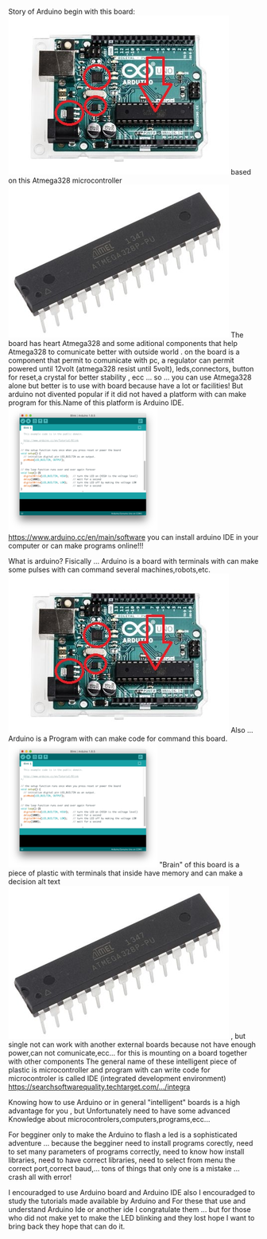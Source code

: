 Story of Arduino begin with this board:  
![alt text](https://github.com/costycnc/costycnc-old-programs/blob/master/low%20program%20arduino/board.jpg)
based on this Atmega328 microcontroller
![alt text](https://github.com/costycnc/costycnc-old-programs/blob/master/low%20program%20arduino/F7589339-01.jpg)
The board has heart Atmega328 and some aditional components that help Atmega328 to comunicate better with outside world .
on the board is a component that permit to comunicate with pc, a regulator can permit powered until 12volt (atmega328 resist until 5volt),
 leds,connectors, button for reset,a crystal for better stability , ecc ... so ... you can use Atmega328 alone but better is to use with board because have a lot or facilities!
 But arduino not divented popular if it did not haved a platform with can make program for this.Name of this platform is Arduino IDE.
 ![alt text](https://github.com/costycnc/costycnc-old-programs/blob/master/low%20program%20arduino/arduino.png)
 https://www.arduino.cc/en/main/software you can install arduino IDE in your computer or can make programs online!!!

What is arduino? Fisically ... Arduino is a board with terminals with can make some pulses with can command several machines,robots,etc. 
![alt text](https://github.com/costycnc/costycnc-old-programs/blob/master/low%20program%20arduino/board.jpg)
Also ... Arduino is a Program with can make code for command this board.
![alt text](https://github.com/costycnc/costycnc-old-programs/blob/master/low%20program%20arduino/arduino.png)
"Brain" of this board is a piece of plastic with terminals that inside have memory and can make a decision alt text 
![alt text](https://github.com/costycnc/costycnc-old-programs/blob/master/low%20program%20arduino/F7589339-01.jpg)
, but single not can work with another external boards because not have enough power,can not comunicate,ecc... for this is mounting on a board together with other components The general name of these intelligent piece of plastic is microcontroller and program with can write code for microcontroler is called IDE (integrated development environment) https://searchsoftwarequality.techtarget.com/.../integra


Knowing how to use Arduino or in general "intelligent" boards is a high advantage for you , but Unfortunately need to have some advanced Knowledge about microcontrolers,computers,programs,ecc...

For begginer only to make the Arduino to flash a led is a sophisticated adventure ... because the begginer need to install programs corectly, need to set many parameters of programs correctly, need to know how install libraries, need to have correct libraries, need to select from menu the correct port,correct baud,... tons of things that only one is a mistake ... crash all with error!

I encouradged to use Arduino board and Arduino IDE also I encouradged to study the tutorials made available by Arduino and For these that use and understand Arduino Ide or another ide I congratulate them ... but for those who did not make yet to make the LED blinking and they lost hope I want to bring back they hope that can do it.
